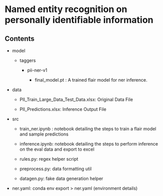 # Named entity recognition on personally identifiable information

## Contents

- model

  - taggers

    - pii-ner-v1

      - final_model.pt : A trained flair model for ner inference.

- data

  - PII_Train_Large_Data_Test_Data.xlsx: Original Data File

  - PII_Predictions.xlsx: Inference Output File

- src

  - train_ner.ipynb : notebook detailing the steps to train a flair model and sample predictions

  - inference.ipynb: notebook detailing the steps to perform inference on the eval data and export to excel

  - rules.py: regex helper script

  - preprocess.py: data formatting util

  - datagen.py: fake data generation helper

- ner.yaml: conda env export > ner.yaml (environment details)
